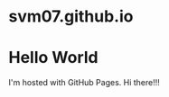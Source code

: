 # svm07.github.io
<!DOCTYPE html>
<html>
<body>
<h1>Hello World</h1>
<p>I'm hosted with GitHub Pages. Hi there!!!</p>
</body>
</html>